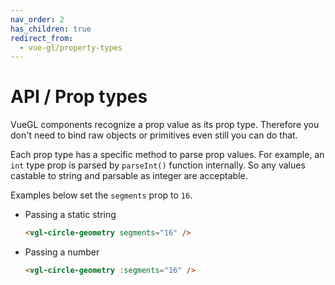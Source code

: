 ```yaml
---
nav_order: 2
has_children: true
redirect_from:
  - vue-gl/property-types
---
```


# API / Prop types
VueGL components recognize a prop value as its prop type. Therefore you don't need
to bind raw objects or primitives even still you can do that.

Each prop type has a specific method to parse prop values. For example, an `int`
type prop is parsed by `parseInt()` function internally. So any values castable to
string and parsable as integer are acceptable.

Examples below set the `segments` prop to `16`.

* Passing a static string

  ```html
  <vgl-circle-geometry segments="16" />
  ```

* Passing a number

  ```html
  <vgl-circle-geometry :segments="16" />
  ```
